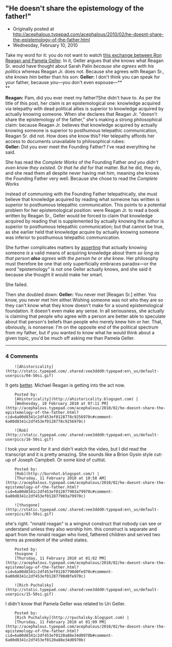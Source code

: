 ## "He doesn't share the epistemology of the father!"

 * Originally posted at http://acephalous.typepad.com/acephalous/2010/02/he-doesnt-share-the-epistemology-of-the-father.html
 * Wednesday, February 10, 2010



Take my word for it: you do not want to watch [this exchange between Ron Reagan and Pamela Geller](http://crooksandliars.com/david-neiwert/pam-geller-tries-tell-ron-reagan-jr). In it, Geller argues that she knows what Reagan Sr. would have thought about Sarah Palin _because she agrees with his politics_ whereas Reagan Jr. does not. Because she agrees with Reagan Sr., she _knows him_ better than his son:
**Geller:** I don't think you can speak for your father, because you—you don't even espouse—**  
**

**Reagan:** Pam, did you ever meet my father?She
didn't have to. As per the title of this post, her claim is an
epistemological one: knowledge acquired via telepathy with dead
political allies is superior to knowledge acquired by actually knowing
someone. When she declares that Reagan Jr. "doesn't share the
epistemology of the father," she's making a strong philosophical claim:
because Reagan Jr. believes that knowledge acquired by actually knowing
someone is superior to posthumous telepathic communication, Reagan Sr.
did not. How does she know this? Her telepathy affords her access to
documents unavailable to philosophical rubes:  
**Geller:** Did you ever meet the Founding Father? I've read everything he said.

She has read the _Complete Works_ of the Founding Father _and you didn't even know they existed_. Or _that he did_
for that matter. But he did, they do, and she read them all despite
never having met him, meaning she knows the Founding Father very well.
Because she chose to read the _Complete Works_
 
instead of
communing with the Founding Father telepathically, she must believe
that knowledge acquired by reading what someone has written is superior
to posthumous telepathic communication. This points to a potential
problem for her epistemological position: were Reagan Jr. to read a
book written by Reagan Sr., Geller would be forced to claim that
knowledge acquired by reading that is supplemented by actually knowing
the author is superior to posthumous telepathic communication; but that
cannot be true, as she earlier held that knowledge acquire by actually
knowing someone was inferior to posthumous telepathic communication.

She further complicates matters by [asserting](http://atlasshrugs2000.typepad.com/atlas\_shrugs/2010/02/cain-and-abel-reagan.html) that actually knowing someone _is_ a valid means of acquiring knowledge about them _so long as that person **also** agrees with the person he or she knew_.
Her philosophy must therefore be one that only superficially embraces
paradox—or the word "epistemology" is not one Geller actually knows,
and she said it because she thought it would make her smart.

She failed.

Then she doubled down:
**Geller:** You never met [Reagan Sr.] either. You know, you never met him either.Wishing
someone was not who they are so they can't know what they know doesn't
make for a sound epistemological foundation. It doesn't even make any
sense. In all seriousness, she actually is claiming that people who
agree with a person are better able to speculate about that person's
beliefs than people who merely knew him or her. That, obviously, is
nonsense: I'm on the opposite end of the political spectrum from my
father, but if you wanted to know what he would think about a given
topic, you'd be much off asking me than Pamela Geller.
		

* * *

### 4 Comments 

		

                
[]()

	

		![Ahistoricality](http://static.typepad.com/.shared:vee3ddd0:typepad:en\_us/default-userpics/04-50si.gif)
	

	

		

It gets [better](http://hnn.us/roundup/entries/123189.html). Michael Reagan is getting into the act now.

	

		Posted by:
		[Ahistoricality](http://ahistoricality.blogspot.com) |
		[Wednesday, 10 February 2010 at 07:11 PM](http://acephalous.typepad.com/acephalous/2010/02/he-doesnt-share-the-epistemology-of-the-father.html?cid=6a00d8341c2df453ef0128778c9256970c#comment-6a00d8341c2df453ef0128778c9256970c)

[]()

	

		![Rob](http://static.typepad.com/.shared:vee3ddd0:typepad:en\_us/default-userpics/16-50si.gif)
	

	

		

I took your word for it and didn't watch the video, but I did read the transcript and it is pretty amazing. She sounds like a Brion Gysin style cut-up of Joseph Campbell. Or some kind of cultist.

	

		Posted by:
		[Rob](http://burnhot.blogspot.com/) |
		[Thursday, 11 February 2010 at 10:58 AM](http://acephalous.typepad.com/acephalous/2010/02/he-doesnt-share-the-epistemology-of-the-father.html?cid=6a00d8341c2df453ef012877903a79970c#comment-6a00d8341c2df453ef012877903a79970c)

[]()

	

		![thusgone](http://static.typepad.com/.shared:vee3ddd0:typepad:en\_us/default-userpics/03-50si.gif)
	

	

		

she's right. "ronald reagan" is a wingnut construct that nobody can see or understand unless they also worship him.  this construct is separate and apart from the ronald reagan who lived, fathered children and served two terms as president of the united states.

	

		Posted by:
		thusgone |
		[Thursday, 11 February 2010 at 01:02 PM](http://acephalous.typepad.com/acephalous/2010/02/he-doesnt-share-the-epistemology-of-the-father.html?cid=6a00d8341c2df453ef01287790d0fe970c#comment-6a00d8341c2df453ef01287790d0fe970c)

[]()

	

		![Rich Puchalsky](http://static.typepad.com/.shared:vee3ddd0:typepad:en\_us/default-userpics/15-50si.gif)
	

	

		

I didn't know that Pamela Geller was related to Uri Geller.

	

		Posted by:
		[Rich Puchalsky](http://rpuchalsky.blogspot.com) |
		[Thursday, 11 February 2010 at 01:09 PM](http://acephalous.typepad.com/acephalous/2010/02/he-doesnt-share-the-epistemology-of-the-father.html?cid=6a00d8341c2df453ef0120a88e34d0970b#comment-6a00d8341c2df453ef0120a88e34d0970b)

		

        